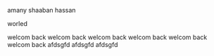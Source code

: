 amany 
shaaban
hassan 

worled 



welcom back
welcom back
welcom back
welcom back
welcom back
welcom back
afdsgfd
afdsgfd
afdsgfd
